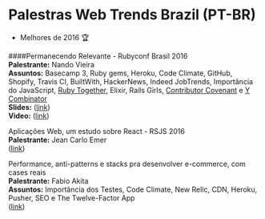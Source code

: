# Palestras Web Trends Brazil (PT-BR)

- Melhores de 2016 :trophy:

####Permanecendo Relevante - Rubyconf Brasil 2016                                              
**Palestrante:** Nando Vieira           
**Assuntos:** Basecamp 3, Ruby gems, Heroku, Code Climate, GitHub, Shopify, Travis CI, BuiltWith, HackerNews, Indeed JobTrends, Importância do JavaScript, [Ruby Together](https://rubytogether.org/), Elixir, Rails Girls, [Contributor Covenant](http://contributor-covenant.org/) e [Y Combinator](https://www.ycombinator.com/)               
**Slides:** ([link](https://speakerdeck.com/fnando/permanecendo-relevante))                   
**Video:** ([link](https://www.youtube.com/watch?v=XDEzelGp6Os))            

Aplicações Web, um estudo sobre React - RSJS 2016                                                 
**Palestrante:** Jean Carlo Emer                                                                                       
([link](https://www.youtube.com/watch?v=3Y3jC_AwGF8))                                                

Performance, anti-patterns e stacks pra desenvolver e-commerce, com cases reais                                         
**Palestrante:** Fabio Akita                                                                         
**Assuntos:** Importância dos Testes, Code Climate, New Relic, CDN, Heroku, Pusher, SEO e The Twelve-Factor App  
([link](https://www.youtube.com/watch?v=a2GElG2yDq4))
